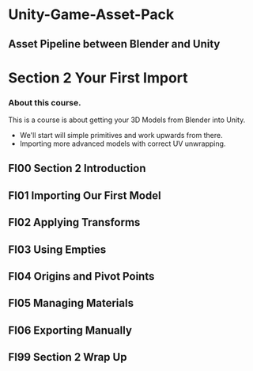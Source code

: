 # Unity-Game-Asset-Pack
## Asset Pipeline between Blender and Unity
# Section 2 Your First Import

### About this course.
This is a course is about getting your 3D Models from Blender into Unity.
- We'll start will simple primitives and work upwards from there.
- Importing more advanced models with correct UV unwrapping.

## FI00 Section 2 Introduction
## FI01 Importing Our First Model    
## FI02 Applying Transforms
## FI03 Using Empties
## FI04 Origins and Pivot Points
## FI05 Managing Materials
## FI06 Exporting Manually
## FI99 Section 2 Wrap Up
